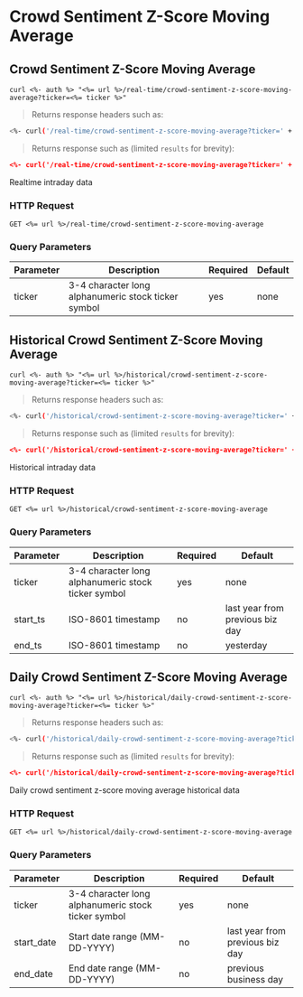 
# Crowd Sentiment Z-Score Moving Average


## Crowd Sentiment Z-Score Moving Average

```shell
curl <%- auth %> "<%= url %>/real-time/crowd-sentiment-z-score-moving-average?ticker=<%= ticker %>"
```

> Returns response headers such as:

```bash
<%- curl('/real-time/crowd-sentiment-z-score-moving-average?ticker=' + ticker + ' -s -D- -o/dev/null') %>
```

> Returns response such as (limited `results` for brevity):

```json
<%- curl('/real-time/crowd-sentiment-z-score-moving-average?ticker=' + ticker) %>
```

Realtime intraday data

### HTTP Request

`GET <%= url %>/real-time/crowd-sentiment-z-score-moving-average`

### Query Parameters

Parameter | Description | Required | Default
--------- | ----------- | -------- | -------
ticker | 3-4 character long alphanumeric stock ticker symbol | yes | none



## Historical Crowd Sentiment Z-Score Moving Average

```shell
curl <%- auth %> "<%= url %>/historical/crowd-sentiment-z-score-moving-average?ticker=<%= ticker %>"
```

> Returns response headers such as:

```bash
<%- curl('/historical/crowd-sentiment-z-score-moving-average?ticker=' + ticker + ' -s -D- -o/dev/null') %>
```

> Returns response such as (limited `results` for brevity):

```json
<%- curl('/historical/crowd-sentiment-z-score-moving-average?ticker=' + ticker) %>
```

Historical intraday data

### HTTP Request

`GET <%= url %>/historical/crowd-sentiment-z-score-moving-average`

### Query Parameters

Parameter | Description | Required | Default
--------- | ----------- | -------- | -------
ticker | 3-4 character long alphanumeric stock ticker symbol | yes | none
start_ts | ISO-8601 timestamp | no | last year from previous biz day
end_ts | ISO-8601 timestamp | no | yesterday


## Daily Crowd Sentiment Z-Score Moving Average

```shell
curl <%- auth %> "<%= url %>/historical/daily-crowd-sentiment-z-score-moving-average?ticker=<%= ticker %>"
```

> Returns response headers such as:

```bash
<%- curl('/historical/daily-crowd-sentiment-z-score-moving-average?ticker=' + ticker + ' -s -D- -o/dev/null') %>
```

> Returns response such as (limited `results` for brevity):

```json
<%- curl('/historical/daily-crowd-sentiment-z-score-moving-average?ticker=' + ticker) %>
```

Daily crowd sentiment z-score moving average historical data

### HTTP Request

`GET <%= url %>/historical/daily-crowd-sentiment-z-score-moving-average`

### Query Parameters

Parameter | Description | Required | Default
--------- | ----------- | -------- | -------
ticker | 3-4 character long alphanumeric stock ticker symbol | yes | none
start_date | Start date range (MM-DD-YYYY) | no | last year from previous biz day
end_date | End date range (MM-DD-YYYY) | no | previous business day
